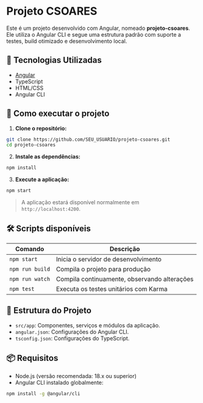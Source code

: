 # Projeto CSOARES

Este é um projeto desenvolvido com Angular, nomeado **projeto-csoares**. Ele utiliza o Angular CLI e segue uma estrutura padrão com suporte a testes, build otimizado e desenvolvimento local.

## 🔧 Tecnologias Utilizadas

- [Angular](https://angular.io/)
- TypeScript
- HTML/CSS
- Angular CLI

## 🚀 Como executar o projeto

1. **Clone o repositório:**

```bash
git clone https://github.com/SEU_USUARIO/projeto-csoares.git
cd projeto-csoares
```

2. **Instale as dependências:**

```bash
npm install
```

3. **Execute a aplicação:**

```bash
npm start
```

> A aplicação estará disponível normalmente em `http://localhost:4200`.

## 🛠 Scripts disponíveis

| Comando         | Descrição                                       |
|-----------------|-------------------------------------------------|
| `npm start`     | Inicia o servidor de desenvolvimento            |
| `npm run build` | Compila o projeto para produção                 |
| `npm run watch` | Compila continuamente, observando alterações    |
| `npm test`      | Executa os testes unitários com Karma           |

## 📁 Estrutura do Projeto

- `src/app`: Componentes, serviços e módulos da aplicação.
- `angular.json`: Configurações do Angular CLI.
- `tsconfig.json`: Configurações do TypeScript.

## 📦 Requisitos

- Node.js (versão recomendada: 18.x ou superior)
- Angular CLI instalado globalmente:

```bash
npm install -g @angular/cli
```
